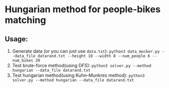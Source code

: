 # Hungarian method for people-bikes matching

## Usage:
1. Generate data (or you can just use `data.txt`): `python3 data_mocker.py --data_file datarand.txt --height 10 --width 8 --num_people 6 --num_bikes 20`
2. Test brute-force method(using DFS): `python3 solver.py --method hungarian --data_file datarand.txt`
3. Test hungarian method(using Kuhn–Munkres method): `python3 solver.py --method hungarian --data_file datarand.txt`

